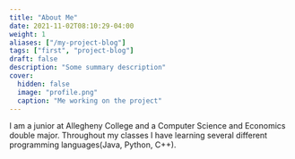 ```yaml
---
title: "About Me"
date: 2021-11-02T08:10:29-04:00
weight: 1
aliases: ["/my-project-blog"]
tags: ["first", "project-blog"]
draft: false
description: "Some summary description"
cover:
  hidden: false
  image: "profile.png"
  caption: "Me working on the project"
---
```


I am a junior at Allegheny College and a Computer Science and Economics double major. Throughout my
classes I have learning several different programming languages(Java, Python, C++).

